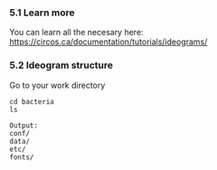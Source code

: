 ### 5.1 Learn more
You can learn all the necesary here: https://circos.ca/documentation/tutorials/ideograms/

### 5.2 Ideogram structure
Go to your work directory

```
cd bacteria
ls
```

```
Output:
conf/
data/
etc/
fonts/
```

